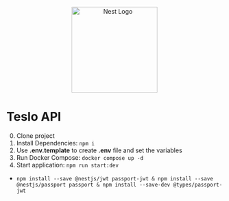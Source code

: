 <p align="center">
  <a href="http://nestjs.com/" target="blank"><img src="https://nestjs.com/img/logo-small.svg" width="200" alt="Nest Logo" /></a>
</p>

# Teslo API

0. Clone project
1. Install Dependencies: ```npm i```
2. Use __.env.template__ to create __.env__ file and set the variables
3. Run Docker Compose: ```docker compose up -d```
4. Start application: ```npm run start:dev```


- ```npm install --save @nestjs/jwt passport-jwt & npm install --save @nestjs/passport passport & npm install --save-dev @types/passport-jwt```